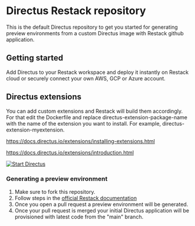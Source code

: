 # Directus Restack repository

This is the default Directus repository to get you started for generating preview environments from a custom Directus image with Restack github application.

## Getting started

Add Directus to your Restack workspace and deploy it instantly on Restack cloud or securely connect your own AWS, GCP or Azure account.

## Directus extensions

You can add custom extensions and Restack will build them accordingly.
For that edit the Dockerfile and replace directus-extension-package-name with the name of the extension you want to install.
For example, directus-extension-myextension.

https://docs.directus.io/extensions/installing-extensions.html

https://docs.directus.io/extensions/introduction.html

[![Start Directus](https://cdn.sanity.io/images/ev3amoz3/production/cdab779fcefb18a7cac95a0a74d5442abad47fca-257x57.png)](https://console.restack.io/onboarding/store/50ce0aaa-ab29-46fe-8dc7-c85dd56d192d)

### Generating a preview environment

1. Make sure to fork this repository.
2. Follow steps in the [official Restack documentation](https://www.restack.io/docs/directus)
3. Once you open a pull request a preview environment will be generated.
4. Once your pull request is merged your initial Directus application will be provisioned with latest code from the "main" branch.
